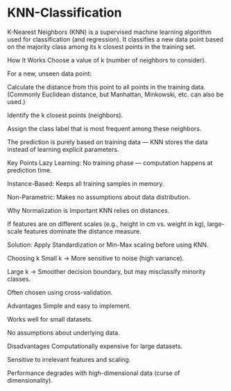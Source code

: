 # KNN-Classification
K-Nearest Neighbors (KNN) is a supervised machine learning algorithm used for classification (and regression). It classifies a new data point based on the majority class among its k closest points in the training set.

How It Works
Choose a value of k (number of neighbors to consider).

For a new, unseen data point:

Calculate the distance from this point to all points in the training data.
(Commonly Euclidean distance, but Manhattan, Minkowski, etc. can also be used.)

Identify the k closest points (neighbors).

Assign the class label that is most frequent among these neighbors.

The prediction is purely based on training data — KNN stores the data instead of learning explicit parameters.

Key Points
Lazy Learning: No training phase — computation happens at prediction time.

Instance-Based: Keeps all training samples in memory.

Non-Parametric: Makes no assumptions about data distribution.

Why Normalization is Important
KNN relies on distances.

If features are on different scales (e.g., height in cm vs. weight in kg), large-scale features dominate the distance measure.

Solution: Apply Standardization or Min-Max scaling before using KNN.

Choosing k
Small k → More sensitive to noise (high variance).

Large k → Smoother decision boundary, but may misclassify minority classes.

Often chosen using cross-validation.

Advantages
Simple and easy to implement.

Works well for small datasets.

No assumptions about underlying data.

Disadvantages
Computationally expensive for large datasets.

Sensitive to irrelevant features and scaling.

Performance degrades with high-dimensional data (curse of dimensionality).


